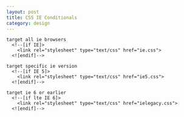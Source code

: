 ```yaml
---
layout: post
title: CSS IE Conditionals
category: design
---
```


    target all ie browsers
      <!--[if IE]>
        <link rel="stylesheet" type="text/css" href="ie.css">
      <![endif]-->

    target specific ie version
      <!--[if IE 5]>
        <link rel="stylesheet" type="text/css" href="ie5.css">
      <![endif]-->

    target ie 6 or earlier
      <!--[if lte IE 6]>
        <link rel="stylesheet" type="text/css" href="ielegacy.css">
      <![endif]-->
